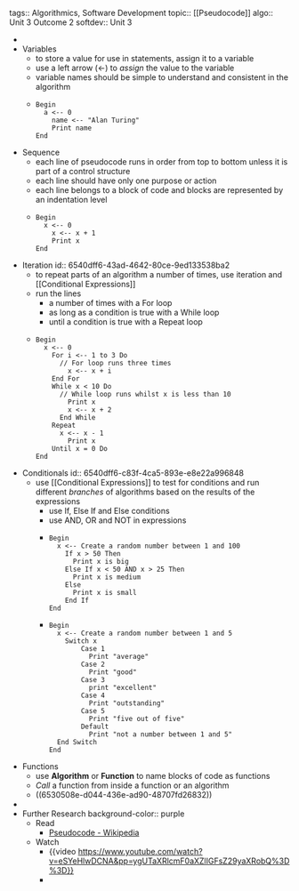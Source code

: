 tags:: Algorithmics, Software Development
topic:: [[Pseudocode]]
algo:: Unit 3 Outcome 2
softdev:: Unit 3

-
- Variables
	- to store a value for use in statements, assign it to a variable
	- use a left arrow ($\leftarrow$) to *assign* the value to the variable
	- variable names should be simple to understand and consistent in the algorithm
	- ```
	  Begin
	  	a <-- 0
	      name <-- "Alan Turing"
	      Print name
	  End
	  ```
- Sequence
	- each line of pseudocode runs in order from top to bottom unless it is part of a control structure
	- each line should have only one purpose or action
	- each line belongs to a block of code and blocks are represented by an indentation level
	- ```
	  Begin
	  	x <-- 0
	      x <-- x + 1
	      Print x
	  End
	  ```
- Iteration
  id:: 6540dff6-43ad-4642-80ce-9ed133538ba2
	- to repeat parts of an algorithm a number of times, use iteration and [[Conditional Expressions]]
	- run the lines
		- a number of times with a For loop
		- as long as a condition is true with a While loop
		- until a condition is true with a Repeat loop
	- ```
	  Begin
	  	x <-- 0
	      For i <-- 1 to 3 Do
	      	// For loop runs three times
	          x <-- x + i
	      End For
	      While x < 10 Do
	      	// While loop runs whilst x is less than 10
	          Print x
	          x <-- x + 2
	     	End While
	      Repeat
	      	x <-- x - 1
	          Print x
	      Until x = 0 Do
	  End
	  ```
- Conditionals
  id:: 6540dff6-c83f-4ca5-893e-e8e22a996848
	- use [[Conditional Expressions]] to test for conditions and run different *branches* of algorithms based on the results of the expressions
		- use If, Else If and Else conditions
		- use AND, OR and NOT in expressions
		- ```
		  Begin
		  	x <-- Create a random number between 1 and 100
		      If x > 50 Then
		      	Print x is big
		      Else If x < 50 AND x > 25 Then
		      	Print x is medium
		      Else
		      	Print x is small
		      End If
		  End
		  ```
		- ```
		  Begin
		  	x <-- Create a random number between 1 and 5
		      Switch x
		          Case 1
		          	Print "average"
		          Case 2
		          	Print "good"
		          Case 3
		          	print "excellent"
		          Case 4
		          	Print "outstanding"
		          Case 5
		          	Print "five out of five"
		          Default
		          	Print "not a number between 1 and 5"
		  	End Switch
		  End
		  ```
- Functions
	- use **Algorithm** or **Function** to name blocks of code as functions
	- *Call* a function from inside a function or an algorithm
	- ((6530508e-d044-436e-ad90-48707fd26832))
-
- Further Research
  background-color:: purple
	- Read
		- [Pseudocode - Wikipedia](https://en.wikipedia.org/wiki/Pseudocode)
	- Watch
		- {{video https://www.youtube.com/watch?v=eSYeHlwDCNA&pp=ygUTaXRlcmF0aXZlIGFsZ29yaXRobQ%3D%3D}}
		-